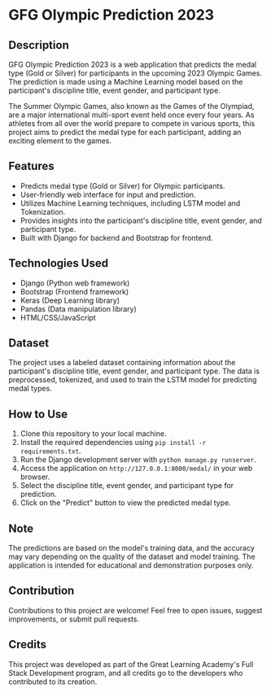 # GFG Olympic Prediction 2023

## Description
GFG Olympic Prediction 2023 is a web application that predicts the medal type (Gold or Silver) for participants in the upcoming 2023 Olympic Games. The prediction is made using a Machine Learning model based on the participant's discipline title, event gender, and participant type.

The Summer Olympic Games, also known as the Games of the Olympiad, are a major international multi-sport event held once every four years. As athletes from all over the world prepare to compete in various sports, this project aims to predict the medal type for each participant, adding an exciting element to the games.

## Features
- Predicts medal type (Gold or Silver) for Olympic participants.
- User-friendly web interface for input and prediction.
- Utilizes Machine Learning techniques, including LSTM model and Tokenization.
- Provides insights into the participant's discipline title, event gender, and participant type.
- Built with Django for backend and Bootstrap for frontend.

## Technologies Used
- Django (Python web framework)
- Bootstrap (Frontend framework)
- Keras (Deep Learning library)
- Pandas (Data manipulation library)
- HTML/CSS/JavaScript

## Dataset
The project uses a labeled dataset containing information about the participant's discipline title, event gender, and participant type. The data is preprocessed, tokenized, and used to train the LSTM model for predicting medal types.

## How to Use
1. Clone this repository to your local machine.
2. Install the required dependencies using `pip install -r requirements.txt`.
3. Run the Django development server with `python manage.py runserver`.
4. Access the application on `http://127.0.0.1:8000/medal/` in your web browser.
5. Select the discipline title, event gender, and participant type for prediction.
6. Click on the "Predict" button to view the predicted medal type.

## Note
The predictions are based on the model's training data, and the accuracy may vary depending on the quality of the dataset and model training. The application is intended for educational and demonstration purposes only.

## Contribution
Contributions to this project are welcome! Feel free to open issues, suggest improvements, or submit pull requests.

## Credits
This project was developed as part of the Great Learning Academy's Full Stack Development program, and all credits go to the developers who contributed to its creation.

